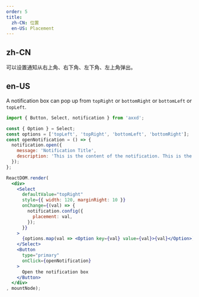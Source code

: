 ```yaml
---
order: 5
title:
  zh-CN: 位置
  en-US: Placement
---
```


## zh-CN

可以设置通知从右上角、右下角、左下角、左上角弹出。

## en-US

A notification box can pop up from `topRight` or `bottomRight` or `bottomLeft` or `topLeft`.

````jsx
import { Button, Select, notification } from 'axxd';

const { Option } = Select;
const options = ['topLeft', 'topRight', 'bottomLeft', 'bottomRight'];
const openNotification = () => {
  notification.open({
    message: 'Notification Title',
    description: 'This is the content of the notification. This is the content of the notification. This is the content of the notification.',
  });
};

ReactDOM.render(
  <div>
    <Select
      defaultValue="topRight"
      style={{ width: 120, marginRight: 10 }}
      onChange={(val) => {
        notification.config({
          placement: val,
        });
      }}
    >
      {options.map(val => <Option key={val} value={val}>{val}</Option>)}
    </Select>
    <Button
      type="primary"
      onClick={openNotification}
    >
      Open the notification box
    </Button>
  </div>
, mountNode);
````
